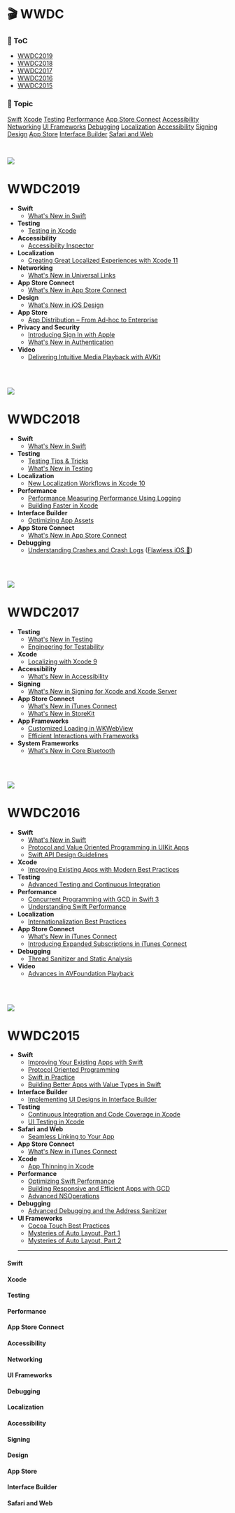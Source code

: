 
# 🎬 WWDC 

### 📌 ToC
- [WWDC2019](#wwdc2019)
- [WWDC2018](#wwdc2018)
- [WWDC2017](#wwdc2017)
- [WWDC2016](#wwdc2016)
- [WWDC2015](#wwdc2015)

### 📢 Topic
[Swift](#swift) [Xcode](#xcode) [Testing](#testing) [Performance](#performance) [App Store Connect](#app-store-connect) [Accessibility](#accessibility) [Networking](#networking) [UI Frameworks](#ui-frameworks)
[Debugging](#debugging) [Localization](#localization)
[Accessibility](#accessibility) [Signing](#signing)
[Design](#design) [App Store](#app-store) [Interface Builder](#interface-builder) [Safari and Web](#safari-and-web)

<br/>

![](./images/WWDC2019.png)
# WWDC2019
- **Swift**
  - [What's New in Swift](https://github.com/mashup-ios/WWDC/blob/master/Jinha/WWDC2019/What-s-New-in-Swift.md)
- **Testing**
  - [Testing in Xcode](https://github.com/mashup-ios/WWDC/blob/master/Jinha/WWDC2019/Testing-in-Xcode.md)
- **Accessibility**
  - [Accessibility Inspector](https://github.com/mashup-ios/WWDC/blob/master/Jinha/WWDC2019/Accessibility-Inspector.md)
- **Localization**
  - [Creating Great Localized Experiences with Xcode 11](https://github.com/mashup-ios/WWDC/blob/master/Jinha/WWDC2019/Creating-Great-Localized-Experiences-with-Xcode11.md)
- **Networking**
  - [What's New in Universal Links](https://github.com/mashup-ios/WWDC/blob/master/Jinha/WWDC2019/What-s-New-in-Universal-Links.md)
- **App Store Connect**
  - [What's New in App Store Connect](https://github.com/mashup-ios/WWDC/blob/master/Jinha/WWDC2019/What-s-New-in-App-Store-Connect.md)
- **Design**
  - [What's New in iOS Design](https://github.com/mashup-ios/WWDC/blob/master/Jinha/WWDC2019/What-s-New-in-iOS-Design.md)
- **App Store**
  - [App Distribution – From Ad-hoc to Enterprise](https://github.com/mashup-ios/WWDC/blob/master/Jinha/WWDC2019/App-Distribution-From-Ad-hoc-to-Enterprise.md)
- **Privacy and Security**
  - [Introducing Sign In with Apple](/WWDC2019/Introducing-Sign-In-with-Apple.md)
  - [What's New in Authentication](/WWDC2019/Whats-New-in-Authentication.md)  
- **Video**
  - [Delivering Intuitive Media Playback with AVKit](/WWDC2019/Delivering-Intuitive-Media-Playback-with-AVKit.md)

<br/>
<br/>

![](./images/WWDC2018.jpg)
# WWDC2018
- **Swift**
  - [What's New in Swift](https://github.com/mashup-ios/WWDC/blob/master/Jinha/WWDC2018/What-s-New-in-Swift.md)
- **Testing**
  - [Testing Tips & Tricks](https://github.com/mashup-ios/WWDC/blob/master/Jinha/WWDC2018/Testing-Tips-Tricks.md)
  - [What's New in Testing](https://github.com/mashup-ios/WWDC/blob/master/Jinha/WWDC2018/What-s-New-in-Testing.md)
- **Localization** 
  - [New Localization Workflows in Xcode 10](https://github.com/mashup-ios/WWDC/blob/master/Jinha/WWDC2018/New-Localization-Workflows-in-Xcode10.md)
- **Performance**
  - [Performance	Measuring Performance Using Logging](https://github.com/mashup-ios/WWDC/blob/master/Jinha/WWDC2018/Measuring-Performance-Using-Logging.md)
  - [Building Faster in Xcode](https://github.com/mashup-ios/WWDC/blob/master/Jinha/WWDC2018/Building-Faster-in-Xcode.md)
- **Interface Builder**	
  - [Optimizing App Assets](https://github.com/mashup-ios/WWDC/blob/master/Jinha/WWDC2018/Optimizing-App-Assets.md)
- **App Store Connect**	
  - [What's New in App Store Connect](https://github.com/mashup-ios/WWDC/blob/master/Jinha/WWDC2018/What-s-New-in-App-Store-Connect.md)
- **Debugging**	
  - [Understanding Crashes and Crash Logs](https://github.com/mashup-ios/WWDC/blob/master/Jinha/WWDC2018/Understanding-Crashes-and-Crash-Logs.md) ([Flawless iOS
🍏](https://medium.com/flawless-app-stories/understanding-crashes-and-crash-logs-fff9781a5df4))

<br/>
<br/>

![](./images/WWDC2017.jpeg)
# WWDC2017
- **Testing**	
  - [What's New in Testing](https://github.com/mashup-ios/WWDC/blob/master/Jinha/WWDC2017/What-s-New-in-Testing.md)
  - [Engineering for Testability](https://github.com/mashup-ios/WWDC/blob/master/Jinha/WWDC2017/Engineering-for-Testability.md)
- **Xcode**
  - [Localizing with Xcode 9](https://github.com/mashup-ios/WWDC/blob/master/Jinha/WWDC2017/Localizing-with-Xcode9.md)
- **Accessibility**
  - [What's New in Accessibility](https://github.com/mashup-ios/WWDC/blob/master/Jinha/WWDC2017/What-s-New-in-Accessibility.md)
- **Signing**
  - [What's New in Signing for Xcode and Xcode Server](https://github.com/mashup-ios/WWDC/blob/master/Jinha/WWDC2017/What-s-Newin-Signing-for-Xcode-and-Xcode-Server.md)
- **App Store Connect**
  - [What's New in iTunes Connect](https://github.com/mashup-ios/WWDC/blob/master/Jinha/WWDC2017/What-s-New-in-iTunes-Connect.md)
  - [What's New in StoreKit](https://github.com/mashup-ios/WWDC/blob/master/Jinha/WWDC2017/What-s-New-in-StoreKit.md)
- **App Frameworks**
  - [Customized Loading in WKWebView](/WWDC2017/Customized-Loading-in-WKWebView.md)
  - [Efficient Interactions with Frameworks](/WWDC2017/Efficient-Interactions-with-Frameworks.md)
- **System Frameworks**
  - [What's New in Core Bluetooth](/WWDC2017/Whats-New-in-Core-Bluetooth.md)
  
  
  
<br/>
<br/>

![](./images/WWDC2016.png)
# WWDC2016
- **Swift**
  - [What's New in Swift](https://github.com/mashup-ios/WWDC/blob/master/Jinha/WWDC2016/What-s-New-in-Swift.md)
  - [Protocol and Value Oriented Programming in UIKit Apps](https://github.com/mashup-ios/WWDC/blob/master/Jinha/WWDC2016/Protocol-and-Value-Oriented-Programming-in-UIKit-APPS.md)
  - [Swift API Design Guidelines](https://github.com/mashup-ios/WWDC/blob/master/Jinha/WWDC2016/Swift-API-Design-Guidelines.md)
- **Xcode**
  - [Improving Existing Apps with Modern Best Practices](https://github.com/mashup-ios/WWDC/blob/master/Jinha/WWDC2016/Improving-Existing-Apps-with-Modern-Best-Practices.md)
- **Testing**
  - [Advanced Testing and Continuous Integration](https://github.com/mashup-ios/WWDC/blob/master/Jinha/WWDC2016/Advanced-Testing-and-Continuous-Integration.md)
- **Performance**
  - [Concurrent Programming with GCD in Swift 3](https://github.com/mashup-ios/WWDC/blob/master/Jinha/WWDC2016/Concurrent%20Programming%20With%20GCD%20in%20Swift%203.md)
  - [Understanding Swift Performance](/WWDC2016/Understanding-Swift-Performance.md)
- **Localization**
  - [Internationalization Best Practices](https://github.com/mashup-ios/WWDC/blob/master/Jinha/WWDC2016/Internationalization-Best-Practices.md)  
- **App Store Connect**
  - [What's New in iTunes Connect](https://github.com/mashup-ios/WWDC/blob/master/Jinha/WWDC2016/What-s-New-in-iTunes-Connect.md)
  - [Introducing Expanded Subscriptions in iTunes Connect](https://github.com/mashup-ios/WWDC/blob/master/Jinha/WWDC2016/Introducing-Expanded-Subscriptions-in-iTunes-Connet.md)
- **Debugging**
  - [Thread Sanitizer and Static Analysis](https://github.com/mashup-ios/WWDC/blob/master/Jinha/WWDC2016/Thread-Sanitizer-and-Static-Analysis.md)
- **Video**
  - [Advances in AVFoundation Playback](/WWDC2016/Advances-in-AVFoundation-Playback.md)


<br/>
<br/>

![](./images/WWDC2015.jpg)
# WWDC2015
- **Swift**
  - [Improving Your Existing Apps with Swift](https://github.com/mashup-ios/WWDC/blob/master/Jinha/WWDC2015/Improving-Your-Existing-Apps-with-Swift.md)
  - [Protocol Oriented Programming](https://github.com/mashup-ios/WWDC/blob/master/Jinha/WWDC2015/Protocol-Oriented-Programming.md)
  - [Swift in Practice](https://github.com/mashup-ios/WWDC/blob/master/Jinha/WWDC2015/Swift-in-Practice.md)
  - [Building Better Apps with Value Types in Swift](https://github.com/mashup-ios/WWDC/blob/master/Jinha/WWDC2015/Building-Better-Apps-with-Value-Types-in-Swift.md)
- **Interface Builder**
  - [Implementing UI Designs in Interface Builder](https://github.com/mashup-ios/WWDC/blob/master/Jinha/WWDC2015/Implementing-UI-Designs-in-Interface-Builder.md)
- **Testing**
  - [Continuous Integration and Code Coverage in Xcode](https://github.com/mashup-ios/WWDC/blob/master/Jinha/WWDC2015/Continuous-Integration-and-Code-Coverage-in-Xcode.md)
  - [UI Testing in Xcode](https://github.com/mashup-ios/WWDC/blob/master/Jinha/WWDC2015/UI-Testing-in-Xcode.md)
- **Safari and Web**
  - [Seamless Linking to Your App](https://github.com/mashup-ios/WWDC/blob/master/Jinha/WWDC2015/Seamless-Linking-to-Your-App.md)
- **App Store Connect**
  - [What's New in iTunes Connect](https://github.com/mashup-ios/WWDC/blob/master/Jinha/WWDC2015/What-s-New-in-iTunes-Connect.md)
- **Xcode**
  - [App Thinning in Xcode](https://github.com/mashup-ios/WWDC/blob/master/Jinha/WWDC2015/App-Thinning-in-Xcode.md)
- **Performance**
  - [Optimizing Swift Performance](https://github.com/mashup-ios/WWDC/blob/master/Jinha/WWDC2015/Optimizing-Swift-Performance.md)
  - [Building Responsive and Efficient Apps with GCD](https://github.com/mashup-ios/WWDC/blob/master/Jinha/WWDC2015/Building-Responsive-and-Efficient-Apps-with-GCD.md)
  - [Advanced NSOperations](https://github.com/mashup-ios/WWDC/blob/master/Jinha/WWDC2015/Advanced-Debugging-and-the-Address-Sanitizer.md)
- **Debugging**
  - [Advanced Debugging and the Address Sanitizer](https://github.com/mashup-ios/WWDC/blob/master/Jinha/WWDC2015/Advanced-Debugging-and-the-Address-Sanitizer.md)
- **UI Frameworks**
  - [Cocoa Touch Best Practices](/WWDC2015/Cocoa-Touch-Best-Practices.md)
  - [Mysteries of Auto Layout, Part 1](/WWDC2015/Mysteries-of-Auto-Layout-Part-1.md)
  - [Mysteries of Auto Layout, Part 2](/WWDC2015/Mysteries-of-Auto-Layout-Part-2.md)
  ---
  
#### Swift
#### Xcode
#### Testing
#### Performance
#### App Store Connect
#### Accessibility
#### Networking
#### UI Frameworks
#### Debugging
#### Localization
#### Accessibility
#### Signing
#### Design
#### App Store
#### Interface Builder
#### Safari and Web
